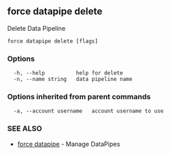 ## force datapipe delete

Delete Data Pipeline

```
force datapipe delete [flags]
```

### Options

```
  -h, --help          help for delete
  -n, --name string   data pipeline name
```

### Options inherited from parent commands

```
  -a, --account username   account username to use
```

### SEE ALSO

* [force datapipe](force_datapipe.md)	 - Manage DataPipes

